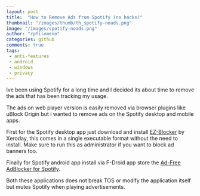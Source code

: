 ```yaml
---
layout: post
title:  "How to Remove Ads from Spotify (no hacks)"
thumbnail: "/images/thumb/th_spotify-noads.png"
image: "/images/spotify-noads.png"
author: "rpfilomeno"
categories: github
comments: true
tags:
 - anti-features
 - android
 - windows
 - privacy
---
```


Ive been using Spotify for a long time and I decided its about time to remove the ads that has been tracking my usage. 

<!--break-->

The ads on web player version is easily removed via browser plugins like uBlock Origin but i wanted to remove ads on the Spotify desktop and mobile apps.

First for the Spotify desktop app just download and install [EZ-Blocker](https://www.ericzhang.me/projects/spotify-ad-blocker-ezblocker/) by Xeroday, this comes in a single executable format without the need to install. Make sure to run this as administrator if you want to block ad banners too.

Finally for Spotify android app install via F-Droid app store the [Ad-Free AdBlocker for Spotify](https://f-droid.org/en/packages/ch.abertschi.adfree/).

Both these applications does not break TOS or modify the application itself but mutes Spotify when playing advertisements.
